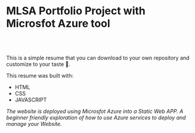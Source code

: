 <h1> <b>MLSA Portfolio Project with Microsfot Azure tool </b></h1>
</br>
</br>

This is a simple resume that you can download to your own repository and customize to your taste 🧋.

This resume was built with:
</br>
<ul>
  <li>HTML</li>
  <li>CSS</li>
  <li>JAVASCRIPT<i class="fa-solid fa-brands fa-js fa-2xl"/></li>
</ul>


The website is deployed using Microsfot Azure into a Static Web APP.
A beginner friendly exploration of how to use Azure services to deploy and manage your Website.
